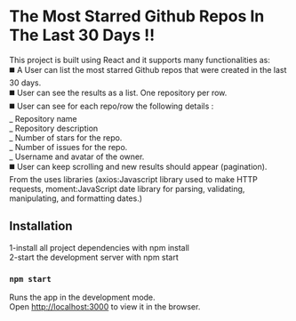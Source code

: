 # The Most Starred Github Repos In The Last 30 Days !!

This project is built using React and it supports many functionalities as:  
◼️ A User can list the most starred Github repos that were created in the last 30 days.  
◼️ User can see the results as a list. One repository per row.  
◼️ User can see for each repo/row the following details :  
_ Repository name  
_ Repository description  
_ Number of stars for the repo.  
_ Number of issues for the repo.  
_ Username and avatar of the owner.  
◼️ User can keep scrolling and new results should appear (pagination).  
From the uses libraries   (axios:Javascript library used to make HTTP requests,  moment:JavaScript date library for parsing, validating, manipulating, and formatting dates.)

## Installation

1-install all project dependencies with npm install  
2-start the development server with npm start  

### `npm start`

Runs the app in the development mode.\
Open [http://localhost:3000](http://localhost:3000) to view it in the browser.
